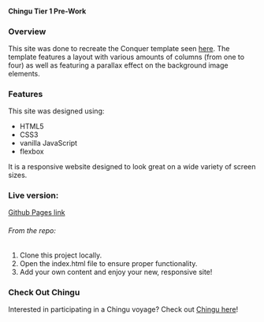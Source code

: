 #### Chingu Tier 1 Pre-Work

### Overview
This site was done to recreate the Conquer template seen [here](https://www.free-css.com/free-css-templates/page196/conquer).
The template features a layout with various amounts of columns (from one to four) as well as featuring a parallax effect on the background image elements.

### Features
This site was designed using:
- HTML5
- CSS3
- vanilla JavaScript
- flexbox

It is a responsive website designed to look great on a wide variety of screen sizes.

### Live version:

[Github Pages link](https://whimsicurl-creations.github.io/chingu-pre-work/)

###### From the repo:
1. Clone this project locally.
2. Open the index.html file to ensure proper functionality.
3. Add your own content and enjoy your new, responsive site!

### Check Out Chingu
Interested in participating in a Chingu voyage?  Check out [Chingu here](https://chingu.io/)!
